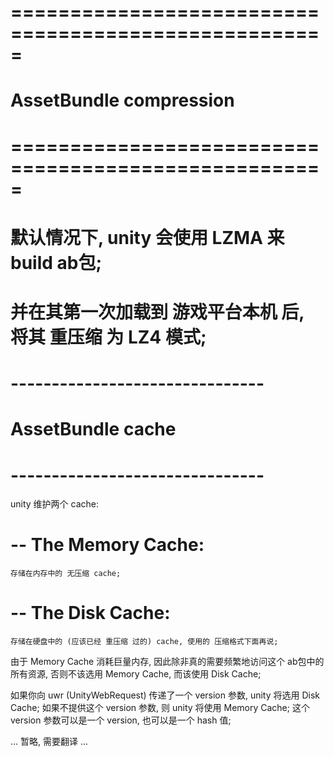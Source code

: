 # ===================================================== #
#           AssetBundle compression
# ===================================================== #

# 默认情况下, unity 会使用 LZMA 来 build ab包; 
# 并在其第一次加载到 游戏平台本机 后, 将其 重压缩 为 LZ4 模式;



# ------------------------------- #
#     AssetBundle cache
# ------------------------------- #
unity 维护两个 cache:
# -- The Memory Cache:
    存储在内存中的 无压缩 cache;

# -- The Disk Cache:
    存储在硬盘中的 (应该已经 重压缩 过的) cache, 使用的 压缩格式下面再说;

由于 Memory Cache 消耗巨量内存, 因此除非真的需要频繁地访问这个 ab包中的所有资源, 否则不该选用 Memory Cache, 而该使用 Disk Cache;

如果你向 uwr (UnityWebRequest) 传递了一个 version 参数, unity 将选用 Disk Cache; 如果不提供这个 version 参数, 则 unity 将使用 Memory Cache;
这个 version 参数可以是一个 version, 也可以是一个 hash 值;

... 暂略, 需要翻译 ...

















